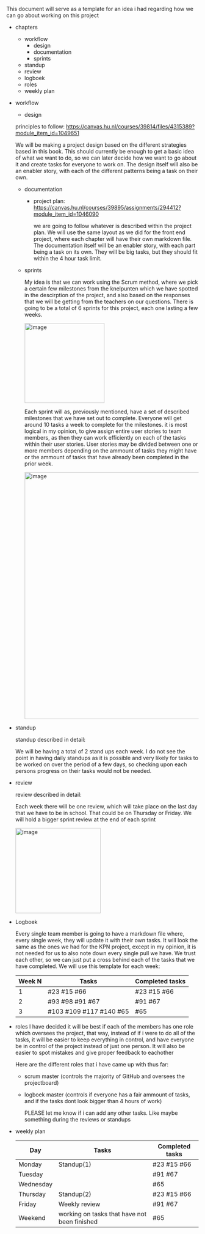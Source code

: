 This document will serve as a template for an idea i had regarding how we can go about working on this project

- chapters
  - workflow
    - design
    - documentation
    - sprints
  - standup
  - review
  - logboek
  - roles
  - weekly plan


- workflow

  - design

  principles to follow: https://canvas.hu.nl/courses/39814/files/4315389?module_item_id=1049651

  We will be making a project design based on the different strategies based in this book. This should currently be enough to get a basic idea of what we want to do, so we can later decide how we want to go about it and create tasks for everyone to work on. The design itself will also be an enabler story, with each of the different patterns being a task on their own.

  - documentation
    - project plan: https://canvas.hu.nl/courses/39895/assignments/294412?module_item_id=1046090
   
      we are going to follow whatever is described within the project plan. We will use the same layout as we did for the front end project, where each chapter will have their own markdown file. The documentation itself will be an enabler story, with each part being a task on its own. They will be big tasks, but they should fit within the 4 hour task limit.


  - sprints
    
    My idea is that we can work using the Scrum method, where we pick a certain few milestones from the knelpunten which we have spotted in the descirption of the project, and also based on the responses that we will be getting from the teachers on our questions. There is going to be a total of 6 sprints for this project, each one lasting a few weeks.

    <img width="209" alt="image" src="https://github.com/PawelKubosz/VR-Escape-Room/assets/114138468/3e207596-3abd-4dd8-afa0-3287e8a1b908">
    
    Each sprint will as, previously mentioned, have a set of described milestones that we have set out to complete. Everyone will get around 10 tasks a week to complete for the        milestones. it is most logical in my opinion, to give assign entire user stories to team members, as then they can work efficiently on each of the tasks within their user          stories. User stories may be divided between one or more members depending on the ammount of tasks they might have or the ammount of tasks that have already been completed in      the prior week. 

    <img width="646" alt="image" src="https://github.com/PawelKubosz/VR-Escape-Room/assets/114138468/c3c53a0c-b42d-41ac-b98e-d6b000a53f37">


- standup
  
  standup described in detail:

  We will be having a total of 2 stand ups each week. I do not see the point in having daily standups as it is possible and very likely for tasks to be worked on over the period of a few days, so checking upon each persons progress on their tasks would not be needed.


- review

  review described in detail:

  Each week there will be one review, which will take place on the last day that we have to be in school. That could be on Thursday or Friday. We will hold a bigger sprint review at the end of each sprint

  <img width="223" alt="image" src="https://github.com/PawelKubosz/VR-Escape-Room/assets/114138468/b19e8b89-ec29-442f-b127-90534ef2ab11">


- Logboek

  Every single team member is going to have a markdown file where, every single week, they will update it with their own tasks. It will look the same as the ones we had for the KPN project, except in my opinion, it is not needed for us to also note down every single pull we have. We trust each other, so we can just put a cross behind each of the tasks that we have completed. We will use this template for each week:
  
  | Week N | Tasks                   | Completed tasks                   |
  |--------|-------------------------|-----------------------------------|
  | 1      | #23 #15 #66             | #23 #15 #66                       |
  | 2      | #93 #98 #91 #67         | #91 #67                           |
  | 3      | #103 #109 #117 #140 #65 | #65                               |

- roles
  I have decided it will be best if each of the members has one role which oversees the project, that way, instead of if i were to do all of the tasks, it will be easier to keep everything in control, and have everyone be in control of the project instead of just one person. It will also be easier to spot mistakes and give proper feedback to eachother

  Here are the different roles that i have came up with thus far:
  - scrum master (controls the majority of GitHub and oversees the projectboard)
  - logboek master (controls if everyone has a fair ammount of tasks, and if the tasks dont look bigger than 4 hours of work)

    PLEASE let me know if i can add any other tasks. Like maybe something during the reviews or standups


- weekly plan

  | Day        | Tasks                   | Completed tasks                   |
  |------------|-------------------------|-----------------------------------|
  | Monday     | Standup(1)              | #23 #15 #66                       |
  | Tuesday    |                         | #91 #67                           |
  | Wednesday  |                         | #65                               |
  | Thursday   | Standup(2)              | #23 #15 #66                       |
  | Friday     | Weekly review           | #91 #67                           |
  | Weekend    | working on tasks that have not been finished                   | #65                               |
    


